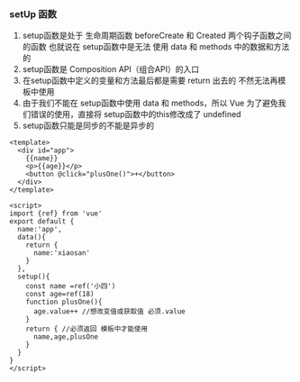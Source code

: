 ### setUp 函数

1. setup函数是处于 生命周期函数 beforeCreate 和 Created 两个钩子函数之间的函数 也就说在 setup函数中是无法 使用 data 和 methods 中的数据和方法的
2. setup函数是 Composition API（组合API）的入口
3. 在setup函数中定义的变量和方法最后都是需要 return 出去的 不然无法再模板中使用
4. 由于我们不能在 setup函数中使用 data 和 methods，所以 Vue 为了避免我们错误的使用，直接将 setup函数中的this修改成了 undefined
5. setup函数只能是同步的不能是异步的

```
<template>
  <div id="app">
    {{name}}
    <p>{{age}}</p>
    <button @click="plusOne()">+</button>
  </div>
</template>

<script>
import {ref} from 'vue'
export default {
  name:'app',
  data(){
    return {
      name:'xiaosan'
    }
  },
  setup(){
    const name =ref('小四')
    const age=ref(18)
    function plusOne(){
      age.value++ //想改变值或获取值 必须.value
    }
    return { //必须返回 模板中才能使用
      name,age,plusOne
    }
  }
}
</script>
```